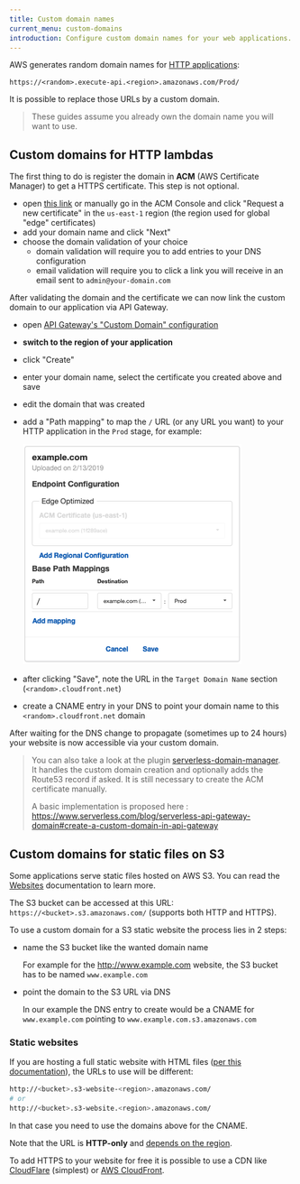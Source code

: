 ```yaml
---
title: Custom domain names
current_menu: custom-domains
introduction: Configure custom domain names for your web applications.
---
```


AWS generates random domain names for [HTTP applications](/docs/runtimes/http.md):

```
https://<random>.execute-api.<region>.amazonaws.com/Prod/
```

It is possible to replace those URLs by a custom domain.

> These guides assume you already own the domain name you will want to use.

## Custom domains for HTTP lambdas

The first thing to do is register the domain in **ACM** (AWS Certificate Manager) to get a HTTPS certificate. This step is not optional.

- open [this link](https://console.aws.amazon.com/acm/home?region=us-east-1#/wizard/) or manually go in the ACM Console and click "Request a new certificate" in the `us-east-1` region (the region used for global "edge" certificates)
- add your domain name and click "Next"
- choose the domain validation of your choice
    - domain validation will require you to add entries to your DNS configuration
    - email validation will require you to click a link you will receive in an email sent to `admin@your-domain.com`

After validating the domain and the certificate we can now link the custom domain to our application via API Gateway.

- open [API Gateway's "Custom Domain" configuration](https://console.aws.amazon.com/apigateway/main/publish/domain-names)
- **switch to the region of your application**
- click "Create"
- enter your domain name, select the certificate you created above and save
- edit the domain that was created
- add a "Path mapping" to map the `/` URL (or any URL you want) to your HTTP application in the `Prod` stage, for example:

  ![](custom-domains-path-mapping.png)
- after clicking "Save", note the URL in the `Target Domain Name` section (`<random>.cloudfront.net`)
- create a CNAME entry in your DNS to point your domain name to this `<random>.cloudfront.net` domain

After waiting for the DNS change to propagate (sometimes up to 24 hours) your website is now accessible via your custom domain.

> You can also take a look at the plugin [serverless-domain-manager](https://www.serverless.com/plugins/serverless-domain-manager).  
> It handles the custom domain creation and optionally adds the Route53 record if asked. It is still necessary to create the ACM certificate manually.
> 
> A basic implementation is proposed here : https://www.serverless.com/blog/serverless-api-gateway-domain#create-a-custom-domain-in-api-gateway  


## Custom domains for static files on S3

Some applications serve static files hosted on AWS S3. You can read the [Websites](/docs/websites.md#hosting-static-files-with-s3) documentation to learn more.

The S3 bucket can be accessed at this URL: `https://<bucket>.s3.amazonaws.com/` (supports both HTTP and HTTPS).

To use a custom domain for a S3 static website the process lies in 2 steps:

- name the S3 bucket like the wanted domain name

  For example for the http://www.example.com website, the S3 bucket has to be named `www.example.com`
- point the domain to the S3 URL via DNS

  In our example the DNS entry to create would be a CNAME for `www.example.com` pointing to `www.example.com.s3.amazonaws.com`

### Static websites

If you are hosting a full static website with HTML files ([per this documentation](https://docs.aws.amazon.com/AmazonS3/latest/dev/WebsiteHosting.html)), the URLs to use will be different:

```bash
http://<bucket>.s3-website-<region>.amazonaws.com/
# or
http://<bucket>.s3-website.<region>.amazonaws.com/
```

In that case you need to use the domains above for the CNAME.

Note that the URL is **HTTP-only** and [depends on the region](https://docs.aws.amazon.com/general/latest/gr/rande.html#s3_website_region_endpoints).

To add HTTPS to your website for free it is possible to use a CDN like [CloudFlare](https://cloudflare.com/) (simplest) or [AWS CloudFront](/docs/websites.md#serving-php-and-static-files-via-cloudfront).
